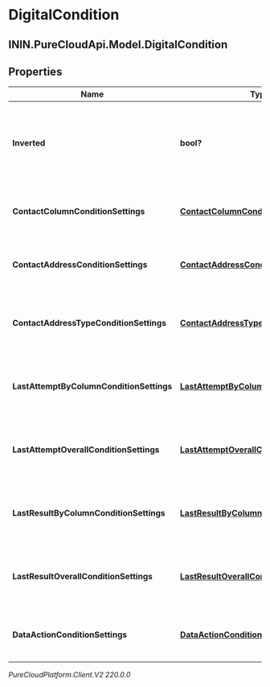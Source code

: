 # DigitalCondition

## ININ.PureCloudApi.Model.DigitalCondition

## Properties

|Name | Type | Description | Notes|
|------------ | ------------- | ------------- | -------------|
| **Inverted** | **bool?** | If true, inverts the result of evaluating this condition. Default is false. | [optional] |
| **ContactColumnConditionSettings** | [**ContactColumnConditionSettings**](ContactColumnConditionSettings) | The settings for a &#39;contact list column&#39; condition. | [optional] |
| **ContactAddressConditionSettings** | [**ContactAddressConditionSettings**](ContactAddressConditionSettings) | The settings for a &#39;contact address&#39; condition. | [optional] |
| **ContactAddressTypeConditionSettings** | [**ContactAddressTypeConditionSettings**](ContactAddressTypeConditionSettings) | The settings for a &#39;contact address type&#39; condition. | [optional] |
| **LastAttemptByColumnConditionSettings** | [**LastAttemptByColumnConditionSettings**](LastAttemptByColumnConditionSettings) | The settings for a &#39;last attempt by column&#39; condition. | [optional] |
| **LastAttemptOverallConditionSettings** | [**LastAttemptOverallConditionSettings**](LastAttemptOverallConditionSettings) | The settings for a &#39;last attempt overall&#39; condition. | [optional] |
| **LastResultByColumnConditionSettings** | [**LastResultByColumnConditionSettings**](LastResultByColumnConditionSettings) | The settings for a &#39;last result by column&#39; condition. | [optional] |
| **LastResultOverallConditionSettings** | [**LastResultOverallConditionSettings**](LastResultOverallConditionSettings) | The settings for a &#39;last result overall&#39; condition. | [optional] |
| **DataActionConditionSettings** | [**DataActionConditionSettings**](DataActionConditionSettings) | The settings for a &#39;data action&#39; condition. | [optional] |



_PureCloudPlatform.Client.V2 220.0.0_
